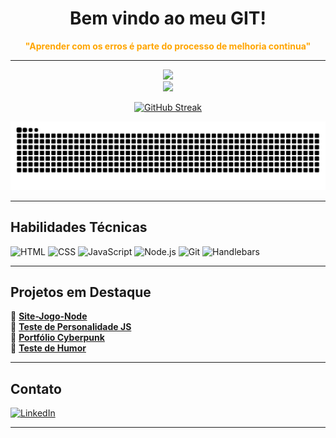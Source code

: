 <h1 align="center">Bem vindo ao meu GIT!</h1>
<p align="center"><b><font color="orange">"Aprender com os erros é parte do processo de melhoria continua"</font></b></p>

---

<div align="center">
  <img src="https://github-readme-stats.vercel.app/api?username=YuriMatheusBarros&show_icons=true&theme=default" />
  <br>
  <img src="https://github-readme-stats.vercel.app/api/top-langs/?username=YuriMatheusBarros&layout=compact&theme=default" />
  <br>
  
  [![GitHub Streak](https://github-readme-streak-stats.herokuapp.com?user=YuriMatheusBarros)](https://git.io/streak-stats)

  ![Snake animation](https://raw.githubusercontent.com/YuriMatheusBarros/snk/output/github-contribution-grid-snake.svg)
  
</div>


---

## Habilidades Técnicas

![HTML](https://img.shields.io/badge/HTML-E34F26?style=flat&logo=html5&logoColor=white)
![CSS](https://img.shields.io/badge/CSS-1572B6?style=flat&logo=css3&logoColor=white)
![JavaScript](https://img.shields.io/badge/JavaScript-F7DF1E?style=flat&logo=javascript&logoColor=black)
![Node.js](https://img.shields.io/badge/Node.js-339933?style=flat&logo=node.js&logoColor=white)
![Git](https://img.shields.io/badge/Git-F05032?style=flat&logo=git&logoColor=white)
![Handlebars](https://img.shields.io/badge/Handlebars.js-000000?style=flat&logo=handlebarsdotjs&logoColor=orange)

---

## Projetos em Destaque

🔗 [**Site-Jogo-Node**](https://github.com/YuriMatheusBarros/Site-Jogo-Node)  
🔗 [**Teste de Personalidade JS**](https://github.com/YuriMatheusBarros/Teste-de-Personalidade-JS.Version)  
🔗 [**Portfólio Cyberpunk**](https://github.com/YuriMatheusBarros/Portf-lio-Cyberpunk)  
🔗 [**Teste de Humor**](https://github.com/YuriMatheusBarros/Teste-do-humor)

---

## Contato

[![LinkedIn](https://img.shields.io/badge/-LinkedIn-0A66C2?style=flat&logo=Linkedin&logoColor=white)](https://www.linkedin.com/in/yuri-matheus-barros-1867682aa)

---

